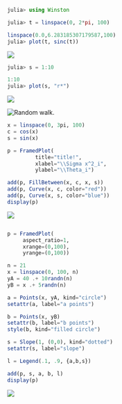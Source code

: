 
````julia
julia> using Winston

julia> t = linspace(0, 2*pi, 100)

linspace(0.0,6.283185307179587,100)
julia> plot(t, sinc(t))

````


![](figures/winston_formats_1_1.png)

````julia
julia> s = 1:10

1:10
julia> plot(s, "r*")
````


![](figures/winston_formats_1_2.png)





![Random walk.](figures/winston_formats_random_1.png)




````julia
x = linspace(0, 3pi, 100)
c = cos(x)
s = sin(x)

p = FramedPlot(
         title="title!",
         xlabel="\\Sigma x^2_i",
         ylabel="\\Theta_i")

add(p, FillBetween(x, c, x, s))
add(p, Curve(x, c, color="red"))
add(p, Curve(x, s, color="blue"))
display(p)

````


![](figures/winston_formats_3_1.png)

````julia

p = FramedPlot(
     aspect_ratio=1,
     xrange=(0,100),
     yrange=(0,100))

n = 21
x = linspace(0, 100, n)
yA = 40 .+ 10randn(n)
yB = x .+ 5randn(n)

a = Points(x, yA, kind="circle")
setattr(a, label="a points")

b = Points(x, yB)
setattr(b, label="b points")
style(b, kind="filled circle")

s = Slope(1, (0,0), kind="dotted")
setattr(s, label="slope")

l = Legend(.1, .9, {a,b,s})

add(p, s, a, b, l)
display(p)
````


![](figures/winston_formats_3_2.png)

